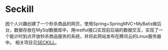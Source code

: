 # Seckill
因个人兴趣创建了一个秒杀商品的网页，使用Spring+SpringMVC+MyBatis做后台，数据存放在MySql数据库中，用restful接口实现前后端的数据交互，实现了一个能计时到点开放秒杀商品服务的系统，并将此网站发布在腾讯云的Linux服务器中。
相关项目见[SECKILL](http://seckill.204d.cn/list)。
